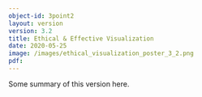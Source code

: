 ```yaml
---
object-id: 3point2
layout: version
version: 3.2
title: Ethical & Effective Visualization
date: 2020-05-25
image: /images/ethical_visualization_poster_3_2.png
pdf:
---
```


Some summary of this version here.
